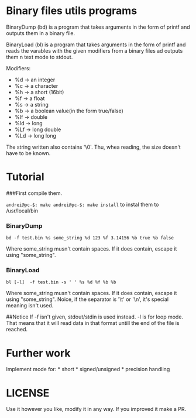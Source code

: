 Binary files utils programs
===========================

BinaryDump (bd) is a program that takes
arguments in the form of printf and outputs
them in a binary file.

BinaryLoad (bl) is a program that takes
arguments in the form of printf and reads
the varables with the given modifiers from
a binary files ad outputs them n text mode to
stdout.

Modifiers:
* %d -> an integer
* %c ->  a character
* %h ->  a short (16bit)
* %f -> a float
* %s ->  a string
* %b -> a boolean value(in the form true/false)
* %lf -> double
* %ld -> long
* %Lf -> long double
* %Ld -> long long

The string written also contains '\0'.
Thu, whea reading, the size doesn't have
to be known.

Tutorial
========

###First compile them.

`andrei@pc-$: make
andrei@pc-$: make install` to instal them
to /usr/local/bin

### BinaryDump

`bd -f test.bin %s some_string %d 123 %f 3.14156 %b true %b false`

Where some_string musn't contain spaces. If it does contain,
escape it using "some_string".

### BinaryLoad

`bl [-l]  -f test.bin -s ' ' %s %d %f %b %b`

Where some_string musn't contain spaces. If it does contain,
escape it using "some_string". Noice, if the separator is '\t' or
'\n', it's special meaning isn't used.


##Notice
If -f isn't given, stdout/stdin is used instead.
-l is for loop mode. That means that it will read
data in that format untill the end of the file is reached.

Further work
============

Implement mode for:
	* short
	* signed/unsigned
	* precision handling

LICENSE
=======

Use it however you like, modify it in any way.
If you improved it make a PR.

